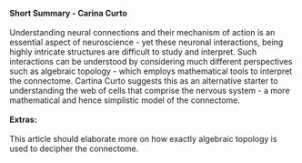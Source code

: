**Short Summary - Carina Curto**
<br><br>
Understanding neural connections and their mechanism of action is an essential aspect of neuroscience - yet these neuronal interactions, being highly intricate structures are difficult to study and interpret. Such interactions can be understood by considering much different perspectives such as algebraic topology - which employs mathematical tools to interpret the connectome. Cartina Curto suggests this as an alternative starter to understanding the web of cells that comprise the nervous system - a more mathematical and hence simplistic model of the connectome. 
<br><br>
**Extras:** 
<br><br>
This article should elaborate more on how exactly algebraic topology is used to decipher the connectome. 

